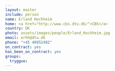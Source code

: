 ```yaml
---
layout: master
include: person
name: Erland Hochheim
home: <a href="http://www.cbs.dtu.dk/">CBS</a>
country: DK
photo: assets/images/people/Erland_Hochheim.jpg
email: erhh@dtu.dk
phone: "+45 40952482"
on_contract: yes
has_been_on_contract: yes
groups:
  tryggve:
---
```

